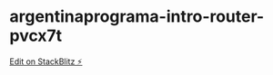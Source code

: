 # argentinaprograma-intro-router-pvcx7t

[Edit on StackBlitz ⚡️](https://stackblitz.com/edit/argentinaprograma-intro-router-pvcx7t)